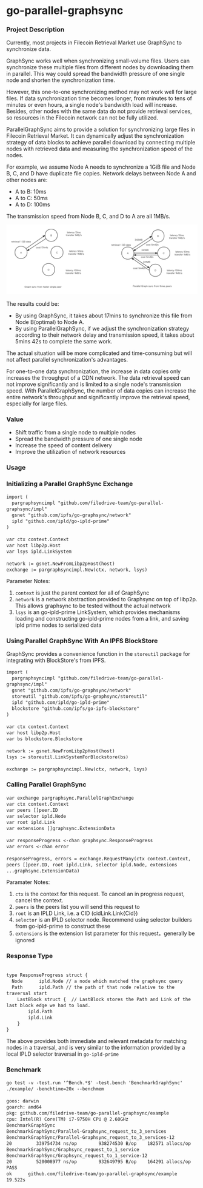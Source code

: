 # go-parallel-graphsync

### Project Description

Currently, most projects in Filecoin Retrieval Market use GraphSync to synchronize data.

GraphSync works well when synchronizing small-volume files. Users can synchronize these multiple files from different nodes by downloading them in parallel. This way could spread the bandwidth pressure of one single node and shorten the synchronization time.

However, this one-to-one synchronizing method may not work well for large files. If data synchronization time becomes longer,  from minutes to tens of minutes or even hours, a single node's bandwidth load will increase. Besides, other nodes with the same data do not provide retrieval services, so resources in the Filecoin network can not be fully utilized.

ParallelGraphSync aims to provide a solution for synchronizing large files in Filecoin Retrieval Market. It can dynamically adjust the synchronization strategy of data blocks to achieve parallel download by connecting multiple nodes with retrieved data and measuring the synchronization speed of the nodes.

For example, we assume Node A needs to synchronize a 1GiB file and Node B, C, and D have duplicate file copies. Network delays between Node A and other nodes are:

- A to B: 10ms
- A to C: 50ms
- A to D: 100ms

The transmission speed from Node B, C, and D to A are all 1MB/s.

![comparison diagram](docs/compare.png)

The results could be:

- By using GraphSync, it takes about 17mins to synchronize this file from Node B(optimal) to Node A.
- By using ParallelGraphSync, if we adjust the synchronization strategy according to their network delay and transmission speed, it takes about 5mins 42s to complete the same work.

The actual situation will be more complicated and time-consuming but will not affect parallel synchronization's advantages.

For one-to-one data synchronization, the increase in data copies only increases the throughput of a CDN network. The data retrieval speed can not improve significantly and is limited to a single node's transmission speed.
With ParallelGraphSync, the number of data copies can increase the entire network's throughput and significantly improve the retrieval speed, especially for large files.



### Value

- Shift traffic from a single node to multiple nodes
- Spread the bandwidth pressure of one single node
- Increase the speed of content delivery
- Improve the utilization of network resources


### Usage

### Initializing a Parallel GraphSync Exchange

```golang
import (
  pargraphsyncimpl "github.com/filedrive-team/go-parallel-graphsync/impl"
  gsnet "github.com/ipfs/go-graphsync/network"
  ipld "github.com/ipld/go-ipld-prime"
)

var ctx context.Context
var host libp2p.Host
var lsys ipld.LinkSystem

network := gsnet.NewFromLibp2pHost(host)
exchange := pargraphsyncimpl.New(ctx, network, lsys)
```

Parameter Notes:

1. `context` is just the parent context for all of GraphSync
2. `network` is a network abstraction provided to Graphsync on top
   of libp2p. This allows graphsync to be tested without the actual network
3. `lsys` is an go-ipld-prime LinkSystem, which provides mechanisms loading and constructing go-ipld-prime nodes from a link, and saving ipld prime nodes to serialized data

### Using Parallel GraphSync With An IPFS BlockStore

GraphSync provides a convenience function in the `storeutil` package for
integrating with BlockStore's from IPFS.

```golang
import (
  pargraphsyncimpl "github.com/filedrive-team/go-parallel-graphsync/impl"
  gsnet "github.com/ipfs/go-graphsync/network"
  storeutil "github.com/ipfs/go-graphsync/storeutil"
  ipld "github.com/ipld/go-ipld-prime"
  blockstore "github.com/ipfs/go-ipfs-blockstore"
)

var ctx context.Context
var host libp2p.Host
var bs blockstore.Blockstore

network := gsnet.NewFromLibp2pHost(host)
lsys := storeutil.LinkSystemForBlockstore(bs)

exchange := pargraphsyncimpl.New(ctx, network, lsys)
```

### Calling Parallel GraphSync

```golang
var exchange pargraphsync.ParallelGraphExchange
var ctx context.Context
var peers []peer.ID
var selector ipld.Node
var root ipld.Link
var extensions []graphsync.ExtensionData

var responseProgress <-chan graphsync.ResponseProgress
var errors <-chan error

responseProgress, errors = exchange.RequestMany(ctx context.Context, peers []peer.ID, root ipld.Link, selector ipld.Node, extensions ...graphsync.ExtensionData)
```

Paramater Notes:
1. `ctx` is the context for this request. To cancel an in progress request, cancel the context.
2. `peers` is the peers list you will send this request to
3. `root` is an IPLD Link, i.e. a CID (cidLink.Link{Cid})
4. `selector` is an IPLD selector node. Recommend using selector builders from go-ipld-prime to construct these
5. `extensions` is the extension list parameter for this request，generally be ignored

### Response Type

```golang

type ResponseProgress struct {
  Node      ipld.Node // a node which matched the graphsync query
  Path      ipld.Path // the path of that node relative to the traversal start
	LastBlock struct {  // LastBlock stores the Path and Link of the last block edge we had to load. 
		ipld.Path
		ipld.Link
	}
}

```

The above provides both immediate and relevant metadata for matching nodes in a traversal, and is very similar to the information provided by a local IPLD selector traversal in `go-ipld-prime`



### Benchmark

```shell
go test -v -test.run '^Bench.*$' -test.bench 'BenchmarkGraphSync' ./example/ -benchtime=20x --benchmem

goos: darwin
goarch: amd64
pkg: github.com/filedrive-team/go-parallel-graphsync/example
cpu: Intel(R) Core(TM) i7-9750H CPU @ 2.60GHz
BenchmarkGraphSync
BenchmarkGraphSync/Parallel-Graphsync_request_to_3_services
BenchmarkGraphSync/Parallel-Graphsync_request_to_3_services-12                20         339754734 ns/op        938274530 B/op    182571 allocs/op
BenchmarkGraphSync/Graphsync_request_to_1_service
BenchmarkGraphSync/Graphsync_request_to_1_service-12                          20         520008977 ns/op        932649795 B/op    164291 allocs/op
PASS
ok      github.com/filedrive-team/go-parallel-graphsync/example 19.522s
```
